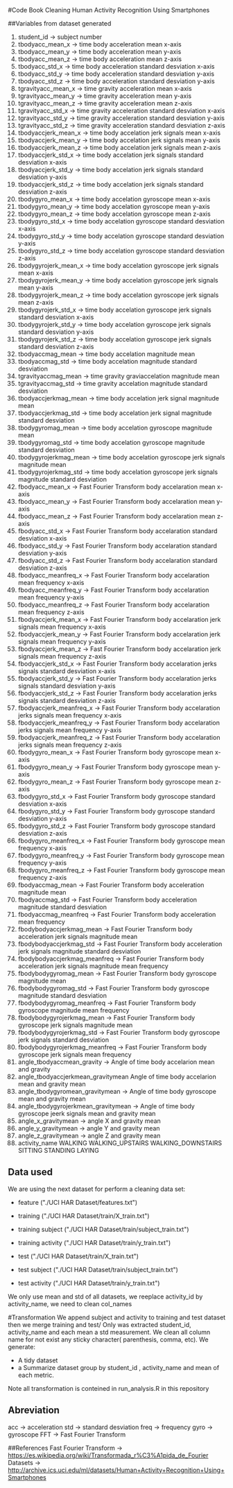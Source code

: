 #Code Book
Cleaning Human Activity Recognition Using Smartphones 

##Variables from dataset generated
1. student_id -> subject number
2. tbodyacc_mean_x -> time body acceleration mean x-axis
3. tbodyacc_mean_y -> time body acceleration mean y-axis
4. tbodyacc_mean_z -> time body acceleration mean z-axis
5. tbodyacc_std_x  -> time body acceleration standard desviation x-axis
6. tbodyacc_std_y  -> time body acceleration standard desviation y-axis
7. tbodyacc_std_z  -> time body acceleration standard desviation y-axis
8. tgravityacc_mean_x -> time gravity acceleration mean x-axis
9. tgravityacc_mean_y -> time gravity acceleration mean y-axis
10. tgravityacc_mean_z -> time gravity acceleration mean z-axis
11. tgravityacc_std_x -> time gravity acceleration standard desviation x-axis
12. tgravityacc_std_y -> time gravity acceleration standard desviation y-axis
13. tgravityacc_std_z -> time gravity acceleration standard desviation z-axis
14. tbodyaccjerk_mean_x -> time body accelation jerk signals mean x-axis
15. tbodyaccjerk_mean_y -> time body accelation jerk signals mean y-axis
16. tbodyaccjerk_mean_z -> time body accelation jerk signals mean z-axis
17. tbodyaccjerk_std_x -> time body accelation jerk signals standard desviation x-axis
18. tbodyaccjerk_std_y -> time body accelation jerk signals standard desviation y-axis
19. tbodyaccjerk_std_z -> time body accelation jerk signals standard desviation z-axis
20. tbodygyro_mean_x -> time body accelation gyroscope mean x-axis
21.  tbodygyro_mean_y -> time body accelation gyroscope mean y-axis
22.  tbodygyro_mean_z -> time body accelation gyroscope mean z-axis
23.  tbodygyro_std_x -> time body accelation gyroscope standard desviation x-axis
24.  tbodygyro_std_y -> time body accelation gyroscope standard desviation y-axis
25.  tbodygyro_std_z -> time body accelation gyroscope standard desviation z-axis
26.  tbodygyrojerk_mean_x -> time body accelation gyroscope jerk signals mean x-axis
27.  tbodygyrojerk_mean_y -> time body accelation gyroscope jerk signals mean y-axis
28. tbodygyrojerk_mean_z -> time body accelation gyroscope jerk signals mean z-axis
29.  tbodygyrojerk_std_x -> time body accelation gyroscope jerk signals standard desviation x-axis
30. tbodygyrojerk_std_y -> time body accelation gyroscope jerk signals standard desviation y-axis
31.  tbodygyrojerk_std_z -> time body accelation gyroscope jerk signals standard desviation z-axis
32.  tbodyaccmag_mean -> time body accelation magnitude mean
33.  tbodyaccmag_std -> time body accelation magnitude standard desviation
34.  tgravityaccmag_mean -> time gravity graviaccelation magnitude mean
35.  tgravityaccmag_std -> time gravity accelation magnitude standard desviation
36.  tbodyaccjerkmag_mean -> time body accelation jerk signal magnitude mean
37.  tbodyaccjerkmag_std -> time body accelation jerk signal magnitude standard desviation
38.  tbodygyromag_mean -> time body accelation gyroscope magnitude mean 
39.  tbodygyromag_std -> time body accelation gyroscope magnitude standard desviation
40.  tbodygyrojerkmag_mean -> time body accelation gyroscope jerk signals magnitude mean 
41.  tbodygyrojerkmag_std -> time body accelation gyroscope jerk signals magnitude standard desviation
42.  fbodyacc_mean_x -> Fast Fourier Transform body accelaration mean x-axis
43.  fbodyacc_mean_y -> Fast Fourier Transform body accelaration mean y-axis
44.  fbodyacc_mean_z -> Fast Fourier Transform body accelaration mean z-axis
45.  fbodyacc_std_x -> Fast Fourier Transform body accelaration standard desviation x-axis
46.  fbodyacc_std_y -> Fast Fourier Transform body accelaration standard desviation y-axis
47.  fbodyacc_std_z -> Fast Fourier Transform body accelaration standard desviation z-axis
48.  fbodyacc_meanfreq_x -> Fast Fourier Transform body accelaration mean frequency x-axis
49.  fbodyacc_meanfreq_y -> Fast Fourier Transform body accelaration mean frequency y-axis
50.  fbodyacc_meanfreq_z -> Fast Fourier Transform body accelaration mean frequency z-axis
51.  fbodyaccjerk_mean_x -> Fast Fourier Transform body accelaration jerk signals mean frequency x-axis
52.  fbodyaccjerk_mean_y -> Fast Fourier Transform body accelaration jerk signals mean frequency y-axis
53.  fbodyaccjerk_mean_z -> Fast Fourier Transform body accelaration jerk signals mean frequency z-axis
54.  fbodyaccjerk_std_x -> Fast Fourier Transform body accelaration jerks signals standard desviation x-axis
55.  fbodyaccjerk_std_y -> Fast Fourier Transform body accelaration jerks signals standard desviation y-axis
56.  fbodyaccjerk_std_z -> Fast Fourier Transform body accelaration jerks signals standard desviation z-axis
57.  fbodyaccjerk_meanfreq_x -> Fast Fourier Transform body accelaration jerks signals mean frequency x-axis
58.  fbodyaccjerk_meanfreq_y -> Fast Fourier Transform body accelaration jerks signals mean frequency y-axis
59.  fbodyaccjerk_meanfreq_z -> Fast Fourier Transform body accelaration jerks signals mean frequency z-axis
60.  fbodygyro_mean_x -> Fast Fourier Transform body gyroscope mean x-axis
61.  fbodygyro_mean_y -> Fast Fourier Transform body gyroscope mean y-axis
62.  fbodygyro_mean_z -> Fast Fourier Transform body gyroscope mean z-axis
63.  fbodygyro_std_x -> Fast Fourier Transform body gyroscope standard desviation x-axis
64.  fbodygyro_std_y -> Fast Fourier Transform body gyroscope standard desviation y-axis
65.  fbodygyro_std_z -> Fast Fourier Transform body gyroscope standard desviation z-axis
66.  fbodygyro_meanfreq_x -> Fast Fourier Transform body gyroscope mean frequency x-axis
67.  fbodygyro_meanfreq_y -> Fast Fourier Transform body gyroscope mean frequency y-axis
68.  fbodygyro_meanfreq_z -> Fast Fourier Transform body gyroscope mean frequency z-axis
69.  fbodyaccmag_mean -> Fast Fourier Transform body acceleration magnitude mean
70.  fbodyaccmag_std  -> Fast Fourier Transform body acceleration magnitude standard desviation
71.  fbodyaccmag_meanfreq  -> Fast Fourier Transform body acceleration mean frequency
72.  fbodybodyaccjerkmag_mean -> Fast Fourier Transform body acceleration jerk signals magnitude mean
73.  fbodybodyaccjerkmag_std -> Fast Fourier Transform body acceleration jerk signals magnitude standard desviation
74.  fbodybodyaccjerkmag_meanfreq -> Fast Fourier Transform body acceleration jerk signals magnitude mean frequency
75.  fbodybodygyromag_mean -> Fast Fourier Transform body gyroscope magnitude mean
76.  fbodybodygyromag_std -> Fast Fourier Transform body gyroscope magnitude standard desviation
77.  fbodybodygyromag_meanfreq -> Fast Fourier Transform body gyroscope magnitude mean frequency
78.  fbodybodygyrojerkmag_mean -> Fast Fourier Transform body gyroscope jerk signals magnitude mean
79.  fbodybodygyrojerkmag_std -> Fast Fourier Transform body gyroscope jerk signals standard desviation
80.  fbodybodygyrojerkmag_meanfreq -> Fast Fourier Transform body gyroscope jerk signals mean frequency
81.  angle_tbodyaccmean_gravity ->  Angle of time body accelarion mean and gravity
82.  angle_tbodyaccjerkmean_gravitymean Angle of time body accelarion mean and gravity mean
83.  angle_tbodygyromean_gravitymean -> Angle of time body gyroscope mean and gravity mean
84.  angle_tbodygyrojerkmean_gravitymean -> Angle of time body gyroscope jeerk signals mean and gravity mean
85.  angle_x_gravitymean -> angle X and gravity mean
86.  angle_y_gravitymean -> angle Y and gravity mean
87.  angle_z_gravitymean -> angle Z and gravity mean
88.  activity_name
	WALKING
	WALKING_UPSTAIRS
	WALKING_DOWNSTAIRS
	SITTING
	STANDING
	LAYING

## Data used
We are using the next dataset for perform a cleaning data set:
 - feature ("./UCI HAR Dataset/features.txt")
 - training ("./UCI HAR Dataset/train/X_train.txt")
 - training subject ("./UCI HAR Dataset/train/subject_train.txt")
 - training activity ("./UCI HAR Dataset/train/y_train.txt")

 - test ("./UCI HAR Dataset/train/X_train.txt")
 - test subject ("./UCI HAR Dataset/train/subject_train.txt")
 - test activity ("./UCI HAR Dataset/train/y_train.txt")

We only use mean and std of all datasets, we reeplace activity_id by activity_name, we need to clean col_names 

#Transformation
We append subject and activity to training and test dataset then we merge training and test/
Only was extracted student_id, activity_name and each mean a std measurement. 
We clean all column name for not exist any sticky character( parenthesis, comma, etc).
We generate:
 -  A tidy dataset 
 -  a Summarize  dataset group by student_id , activity_name  and mean of each metric.

Note all transformation is conteined in run_analysis.R in this repository


## Abreviation
acc  -> acceleration
std  -> standard desviation
freq -> frequency
gyro -> gyroscope
FFT -> Fast Fourier Transform


##References
Fast Fourier Transform -> https://es.wikipedia.org/wiki/Transformada_r%C3%A1pida_de_Fourier
Datasets -> http://archive.ics.uci.edu/ml/datasets/Human+Activity+Recognition+Using+Smartphones
